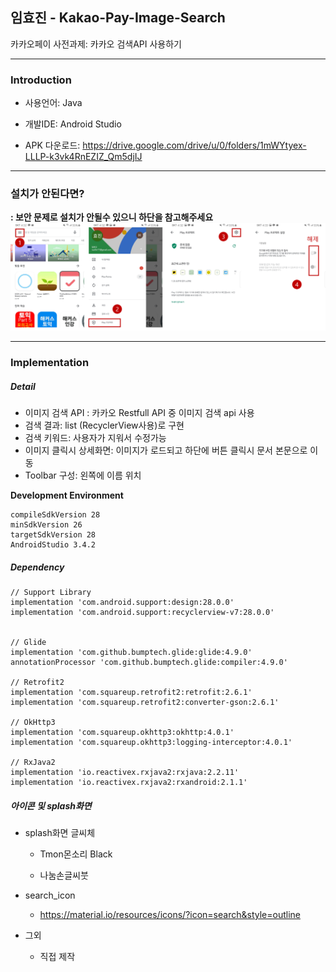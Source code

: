 ## **임효진 - Kakao-Pay-Image-Search**

카카오페이 사전과제:  카카오 검색API 사용하기

[](./img/appguide.png)

------

### **Introduction**

- 사용언어: Java
- 개발IDE: Android Studio

- APK 다운로드: <https://drive.google.com/drive/u/0/folders/1mWYtyex-LLLP-k3vk4RnEZIZ_Qm5djIJ>

------

### 설치가 안된다면?

**: 보안 문제로 설치가 안될수 있으니 하단을 참고해주세요**
![](./img/guide.png)

<hr>

### **Implementation**

##### **Detail**

- 이미지 검색 API : 카카오 Restfull API 중 이미지 검색 api 사용 
- 검색 결과: list (RecyclerView사용)로 구현
- 검색 키워드: 사용자가 지워서 수정가능
- 이미지 클릭시 상세화면: 이미지가 로드되고 하단에 버튼 클릭시 문서 본문으로 이동
- Toolbar 구성: 왼쪽에 이름 위치



**Development Environment**

```
compileSdkVersion 28
minSdkVersion 26
targetSdkVersion 28
AndroidStudio 3.4.2
```



##### **Dependency**

```
// Support Library
implementation 'com.android.support:design:28.0.0'
implementation 'com.android.support:recyclerview-v7:28.0.0'


// Glide
implementation 'com.github.bumptech.glide:glide:4.9.0'
annotationProcessor 'com.github.bumptech.glide:compiler:4.9.0'

// Retrofit2
implementation 'com.squareup.retrofit2:retrofit:2.6.1'
implementation 'com.squareup.retrofit2:converter-gson:2.6.1'

// OkHttp3
implementation 'com.squareup.okhttp3:okhttp:4.0.1'
implementation 'com.squareup.okhttp3:logging-interceptor:4.0.1'

// RxJava2
implementation 'io.reactivex.rxjava2:rxjava:2.2.11'
implementation 'io.reactivex.rxjava2:rxandroid:2.1.1'
```



##### **아이콘 및 splash화면**

- splash화면 글씨체

  - Tmon몬소리 Black

  - 나눔손글씨붓

- search_icon

  - https://material.io/resources/icons/?icon=search&style=outline

- 그외

  - 직접 제작

